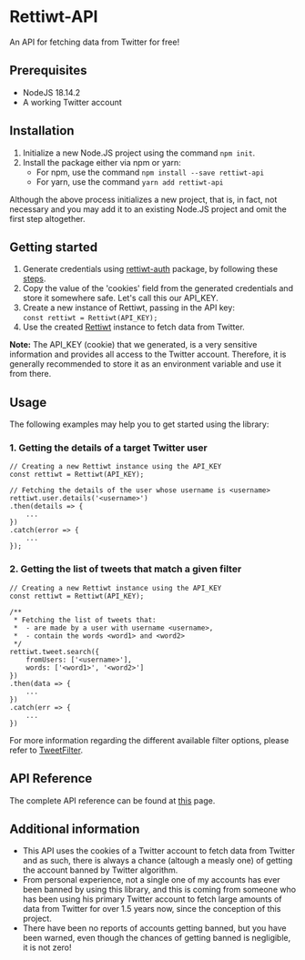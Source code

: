 # Rettiwt-API

An API for fetching data from Twitter for free!

## Prerequisites

-   NodeJS 18.14.2
-   A working Twitter account

## Installation

1. Initialize a new Node.JS project using the command `npm init`.
2. Install the package either via npm or yarn:
    - For npm, use the command `npm install --save rettiwt-api`
    - For yarn, use the command `yarn add rettiwt-api`

Although the above process initializes a new project, that is, in fact, not necessary and you may add it to an existing Node.JS project and omit the first step altogether.

## Getting started

1. Generate credentials using [rettiwt-auth](https://www.npmjs.com/package/rettiwt-auth) package, by following these [steps](https://rishikant181.github.io/Rettiwt-Auth/#md:cli-usage).
2. Copy the value of the 'cookies' field from the generated credentials and store it somewhere safe. Let's call this our API_KEY.
3. Create a new instance of Rettiwt, passing in the API key:  
   `const rettiwt = Rettiwt(API_KEY);`
4. Use the created [Rettiwt](https://rishikant181.github.io/Rettiwt-API/functions/Rettiwt.html) instance to fetch data from Twitter.

**Note:** The API_KEY (cookie) that we generated, is a very sensitive information and provides all access to the Twitter account. Therefore, it is generally recommended to store it as an environment variable and use it from there.

## Usage

The following examples may help you to get started using the library:

### 1. Getting the details of a target Twitter user

```
// Creating a new Rettiwt instance using the API_KEY
const rettiwt = Rettiwt(API_KEY);

// Fetching the details of the user whose username is <username>
rettiwt.user.details('<username>')
.then(details => {
	...
})
.catch(error => {
	...
});
```

### 2. Getting the list of tweets that match a given filter

```
// Creating a new Rettiwt instance using the API_KEY
const rettiwt = Rettiwt(API_KEY);

/**
 * Fetching the list of tweets that:
 * 	- are made by a user with username <username>,
 * 	- contain the words <word1> and <word2>
 */
rettiwt.tweet.search({
	fromUsers: ['<username>'],
	words: ['<word1>', '<word2>']
})
.then(data => {
	...
})
.catch(err => {
	...
})
```

For more information regarding the different available filter options, please refer to [TweetFilter](https://rishikant181.github.io/Rettiwt-API/classes/TweetFilter.html).

## API Reference

The complete API reference can be found at [this](https://rishikant181.github.io/Rettiwt-API/) page.

## Additional information

-   This API uses the cookies of a Twitter account to fetch data from Twitter and as such, there is always a chance (altough a measly one) of getting the account banned by Twitter algorithm.
-   From personal experience, not a single one of my accounts has ever been banned by using this library, and this is coming from someone who has been using his primary Twitter account to fetch large amounts of data from Twitter for over 1.5 years now, since the conception of this project.
-   There have been no reports of accounts getting banned, but you have been warned, even though the chances of getting banned is negligible, it is not zero!
